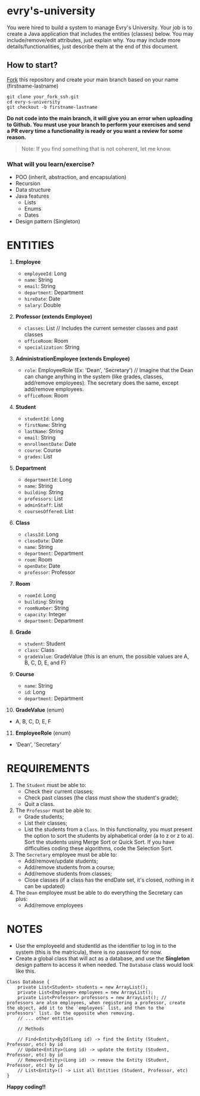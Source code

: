 # evry's-university
You were hired to build a system to manage Evry's University. Your job is to create a Java application that includes the entities (classes) below. You may include/remove/edit attributes, just explain why. You may include more details/functionalities, just describe them at the end of this document.

## How to start?

[Fork](https://docs.github.com/pt/pull-requests/collaborating-with-pull-requests/working-with-forks/fork-a-repo#:~:text=No%20canto%20superior%20direito%20da%20p%C3%A1gina%2C%20clique%20em%20Criar%20Fork.) this repository and create your main branch based on your name (firstname-lastname)

```
git clone your_fork_ssh.git
cd evry-s-university
git checkout -b firstname-lastname
```

**Do not code into the main branch, it will give you an error when uploading to Github. You must use your branch to perform your exercises and send a PR every time a functionality is ready or you want a review for some reason.**

> Note: If you find something that is not coherent, let me know.

### What will you learn/exercise?

- POO (inherit, abstraction, and encapsulation)
- Recursion
- Data structure
- Java features
    - Lists
    - Enums
    - Dates
- Design pattern (Singleton)

# ENTITIES

1. **Employee**
   - `employeeId`: Long
   - `name`: String
   - `email`: String
   - `department`: Department
   - `hireDate`: Date
   - `salary`: Double

2. **Professor (extends Employee)**
   - `classes`: List<Class> // Includes the current semester classes and past classes
   - `officeRoom`: Room
   - `specialization`: String

3. **AdministrationEmployee (extends Employee)**
   - `role`: EmployeeRole (Ex: 'Dean', 'Secretary') // Imagine that the Dean can change anything in the system (like grades, classes, add/remove employees). The secretary does the same, except add/remove employees.
   - `officeRoom`: Room

4. **Student**
   - `studentId`: Long
   - `firstName`: String
   - `lastName`: String
   - `email`: String
   - `enrollmentDate`: Date
   - `course`: Course
   - `grades`: List<Grade>

5. **Department**
   - `departmentId`: Long
   - `name`: String
   - `building`: String
   - `professors`: List<Professor>
   - `adminStaff`: List<AdministrationEmployee>
   - `coursesOffered`: List<Course>

6. **Class**
   - `classId`: Long
   - `closeDate`: Date
   - `name`: String
   - `department`: Department
   - `room`: Room
   - `openDate`: Date
   - `professor`: Professor

7. **Room**
   - `roomId`: Long
   - `building`: String
   - `roomNumber`: String
   - `capacity`: Integer
   - `department`: Department

8. **Grade**
   - `student`: Student
   - `class`: Class
   - `gradeValue`: GradeValue (this is an enum, the possible values are A, B, C, D, E, and F)

9. **Course**
   - `name`: String
   - `id`: Long
   - `department`: Department
   
10. **GradeValue** (enum)
   - A, B, C, D, E, F

11. **EmployeeRole** (enum)
   - 'Dean', 'Secretary'
   
# REQUIREMENTS


1. The `Student` must be able to:
    - Check their current classes;
    - Check past classes (the class must show the student's grade);
    - Quit a class.
3. The `Professor` must be able to:
    - Grade students;
    - List their classes;
    - List the students from a `Class`. In this functionality, you must present the option to sort the students by alphabetical order (a to z or z to a). Sort the students using Merge Sort or Quick Sort. If you have difficulties coding these algorithms, code the Selection Sort.
5. The `Secretary` employee must be able to:
    - Add/remove/update students;
    - Add/remove students from a course;
    - Add/remove students from classes;
    - Close classes (if a class has the endDate set, it's closed, nothing in it can be updated)
7. The `Dean` employee must be able to do everything the Secretary can plus:
    - Add/remove employees

# NOTES

- Use the employeeId and studentId as the identifier to log in to the system (this is the matrícula), there is no password for now.
- Create a global class that will act as a database, and use the **Singleton** design pattern to access it when needed. The `Database` class would look like this.

```
Class Database {
    private List<Student> students = new ArrayList();
    private List<Employee> employees = new ArrayList();
    private List<Professor> professors = new ArrayList(); // professors are also employees, when registering a professor, create the object, add it to the `employees` list, and then to the professors' list. Do the opposite when removing.
    // ... other entities
    
    // Methods
    
    // Find<Entity>ById(Long id) -> find the Entity (Student, Professor, etc) by id
    // Update<Entity>(Long id) -> update the Entity (Student, Professor, etc) by id
    // Remove<Entity>(Long id) -> remove the Entity (Student, Professor, etc) by id
    // List<Entity>() -> List all Entities (Student, Professor, etc)
}
```

**Happy coding!!**
